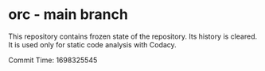 # orc - main branch

This repository contains frozen state of the repository.
Its history is cleared. It is used only for static code
analysis with Codacy.

Commit Time: 1698325545
